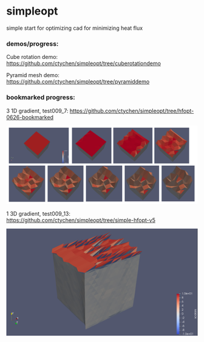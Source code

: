 # simpleopt
simple start for optimizing cad for minimizing heat flux

### demos/progress:

Cube rotation demo: https://github.com/ctychen/simpleopt/tree/cuberotationdemo

Pyramid mesh demo: https://github.com/ctychen/simpleopt/tree/pyramiddemo

### bookmarked progress: 

3 1D gradient, test009_7: https://github.com/ctychen/simpleopt/tree/hfopt-0626-bookmarked 

![alt text][1dgrad]

[1dgrad]: https://github.com/ctychen/simpleopt/blob/main/optimages/test009_7.png "test009_7"

1 3D gradient, test009_13: https://github.com/ctychen/simpleopt/tree/simple-hfopt-v5

![alt text][3dgrad]

[3dgrad]: https://github.com/ctychen/simpleopt/blob/main/optimages/test009_13.png "test009_13"
